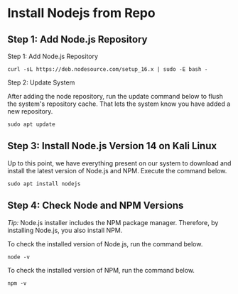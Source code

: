 # Install Nodejs from Repo

## Step 1: Add Node.js Repository

Step 1: Add Node.js Repository

```shell
curl -sL https://deb.nodesource.com/setup_16.x | sudo -E bash -
```

Step 2: Update System

After adding the node repository, run the update command below to flush the system's repository cache. That lets the system know you have added a new repository.

```shell
sudo apt update
```

## Step 3: Install Node.js Version 14 on Kali Linux

Up to this point, we have everything present on our system to download and install the latest version of Node.js and NPM. Execute the command below.

```shell
sudo apt install nodejs
```

## Step 4: Check Node and NPM Versions

*Tip:* Node.js installer includes the NPM package manager. Therefore, by installing Node.js, you also install NPM.

To check the installed version of Node.js, run the command below.

```shell
node -v
```

To check the installed version of NPM, run the command below.

```shell
npm -v
```
